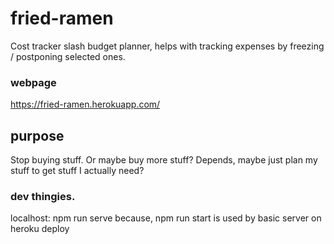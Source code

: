 # fried-ramen

Cost tracker slash budget planner, helps with tracking expenses by freezing / postponing selected ones.


### webpage

https://fried-ramen.herokuapp.com/

## purpose
Stop buying stuff. Or maybe buy more stuff? Depends, maybe just plan my stuff to get stuff I actually need? 

### dev thingies.

localhost: npm run serve
because, npm run start is used by basic server on heroku deploy
